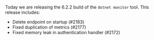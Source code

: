 Today we are releasing the 6.2.2 build of the `dotnet monitor` tool. This release includes:

- Delete endpoint on startup (#2183)
- Fixed duplication of metrics (#2177)
- Fixed memory leak in authentication handler (#2172)
